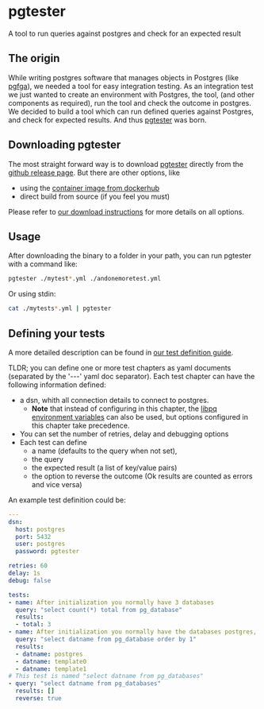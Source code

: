 # pgtester
A tool to run queries against postgres and check for an expected result

## The origin
While writing postgres software that manages objects in Postgres (like [pgfga](https://github.com/pgvillage-tools/pgfga)), we needed a tool for easy integration testing.
As an integration test we just wanted to create an environment with Postgres, the tool, (and other components as required), run the tool and check the outcome in postgres.
We decided to build a tool which can run defined queries against Postgres, and check for expected results.
And thus [pgtester](https://github.com/pgvillage-tools/pgtester) was born.

## Downloading pgtester
The most straight forward way is to download [pgtester](https://github.com/pgvillage-tools/pgtester) directly from the [github release page](https://github.com/pgvillage-tools/pgtester/releases).
But there are other options, like
- using the [container image from dockerhub](https://hub.docker.com/repository/docker/pgvillage-tools/pgtester/general)
- direct build from source (if you feel you must)

Please refer to [our download instructions](DOWNLOAD_AND_RUN.md) for more details on all options.

## Usage
After downloading the binary to a folder in your path, you can run pgtester with a command like:
```bash
pgtester ./mytest*.yml ./andonemoretest.yml
```
Or using stdin:
```bash
cat ./mytests*.yml | pgtester
```

## Defining your tests
A more detailed description can be found in [our test definition guide](TESTS.md).

TLDR; you can define one or more test chapters as yaml documents (separated by the '---' yaml doc separator).
Each test chapter can have the following information defined:
- a dsn, whith all connection details to connect to postgres.
  - **Note** that instead of configuring in this chapter, the [libpq environment variables](https://www.postgresql.org/docs/current/libpq-envars.html) can also be used, but options configured in this chapter take precedence.
- You can set the number of retries, delay and debugging options
- Each test can define
  - a name (defaults to the query when not set),
  - the query
  - the expected result (a list of key/value pairs)
  - the option to reverse the outcome (Ok results are counted as errors and vice versa)

An example test definition could be:
```yaml
---
dsn:
  host: postgres
  port: 5432
  user: postgres
  password: pgtester

retries: 60
delay: 1s
debug: false

tests:
- name: After initialization you normally have 3 databases
  query: "select count(*) total from pg_database"
  results:
  - total: 3
- name: After initialization you normally have the databases postgres, template0 and template1
  query: "select datname from pg_database order by 1"
  results:
  - datname: postgres
  - datname: template0
  - datname: template1
# This test is named "select datname from pg_databases"
- query: "select datname from pg_databases"
  results: []
  reverse: true
```
